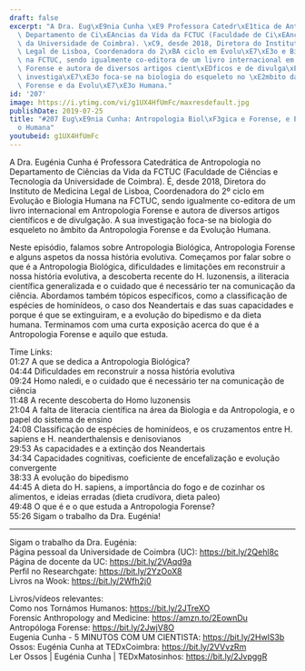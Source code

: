 ```yaml
---
draft: false
excerpt: "A Dra. Eug\xE9nia Cunha \xE9 Professora Catedr\xE1tica de Antropologia no\
  \ Departamento de Ci\xEAncias da Vida da FCTUC (Faculdade de Ci\xEAncias e Tecnologia\
  \ da Universidade de Coimbra). \xC9, desde 2018, Diretora do Instituto de Medicina\
  \ Legal de Lisboa, Coordenadora do 2\xBA ciclo em Evolu\xE7\xE3o e Biologia Humana\
  \ na FCTUC, sendo igualmente co-editora de um livro internacional em Antropologia\
  \ Forense e autora de diversos artigos cient\xEDficos e de divulga\xE7\xE3o. A sua\
  \ investiga\xE7\xE3o foca-se na biologia do esqueleto no \xE2mbito da Antropologia\
  \ Forense e da Evolu\xE7\xE3o Humana."
id: '207'
image: https://i.ytimg.com/vi/g1UX4HfUmFc/maxresdefault.jpg
publishDate: 2019-07-25
title: "#207 Eug\xE9nia Cunha: Antropologia Biol\xF3gica e Forense, e Evolu\xE7\xE3\
  o Humana"
youtubeid: g1UX4HfUmFc
---
```

A Dra. Eugénia Cunha é Professora Catedrática de Antropologia no Departamento de Ciências da Vida da FCTUC (Faculdade de Ciências e Tecnologia da Universidade de Coimbra). É, desde 2018, Diretora do Instituto de Medicina Legal de Lisboa, Coordenadora do 2º ciclo em Evolução e Biologia Humana na FCTUC, sendo igualmente co-editora de um livro internacional em Antropologia Forense e autora de diversos artigos científicos e de divulgação. A sua investigação foca-se na biologia do esqueleto no âmbito da Antropologia Forense e da Evolução Humana.

Neste episódio, falamos sobre Antropologia Biológica, Antropologia Forense e alguns aspetos da nossa história evolutiva. Começamos por falar sobre o que é a Antropologia Biológica, dificuldades e limitações em reconstruir a nossa história evolutiva, a descoberta recente do H. luzonensis, a iliteracia científica generalizada e o cuidado que é necessário ter na comunicação da ciência. Abordamos também tópicos específicos, como a classificação de espécies de hominídeos, o caso dos Neandertais e das suas capacidades e porque é que se extinguiram, e a evolução do bipedismo e da dieta humana. Terminamos com uma curta exposição acerca do que é a Antropologia Forense e aquilo que estuda.

Time Links:  
01:27  A que se dedica a Antropologia Biológica?  
04:44  Dificuldades em reconstruir a nossa história evolutiva  
09:24  Homo naledi, e o cuidado que é necessário ter na comunicação de ciência  
11:48  A recente descoberta do Homo luzonensis     
21:04  A falta de literacia científica na área da Biologia e da Antropologia, e o papel do sistema de ensino  
24:08  Classificação de espécies de hominídeos, e os cruzamentos entre H. sapiens e H. neanderthalensis e denisovianos                                              
29:53  As capacidades e a extinção dos Neandertais                                                  
34:34  Capacidades cognitivas, coeficiente de encefalização e evolução convergente                                          
38:33  A evolução do bipedismo  
44:45  A dieta do H. sapiens, a importância do fogo e de cozinhar os alimentos, e ideias erradas (dieta crudívora, dieta paleo)  
49:48  O que é e o que estuda a Antropologia Forense?                                                
55:26  Sigam o trabalho da Dra. Eugénia!

---

Sigam o trabalho da Dra. Eugénia:  
Página pessoal da Universidade de Coimbra (UC): https://bit.ly/2Qehl8c  
Página de docente da UC: https://bit.ly/2VAqd9a  
Perfil no Researchgate: https://bit.ly/2YzOoX8  
Livros na Wook: https://bit.ly/2Wfh2j0

Livros/vídeos relevantes:  
Como nos Tornámos Humanos: https://bit.ly/2JTreXO  
Forensic Anthropology and Medicine: https://amzn.to/2EownDu  
Antropóloga Forense: https://bit.ly/2JwjV8O  
Eugenia Cunha - 5 MINUTOS COM UM CIENTISTA: https://bit.ly/2HwlS3b  
Ossos: Eugénia Cunha at TEDxCoimbra: https://bit.ly/2VVvzRm  
Ler Ossos | Eugénia Cunha | TEDxMatosinhos: https://bit.ly/2JvpggR
